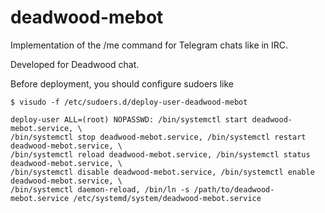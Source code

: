 # deadwood-mebot
Implementation of the /me command for Telegram chats like in IRC.

Developed for Deadwood chat.

Before deployment, you should configure sudoers like
```commandline
$ visudo -f /etc/sudoers.d/deploy-user-deadwood-mebot

deploy-user ALL=(root) NOPASSWD: /bin/systemctl start deadwood-mebot.service, \
/bin/systemctl stop deadwood-mebot.service, /bin/systemctl restart deadwood-mebot.service, \
/bin/systemctl reload deadwood-mebot.service, /bin/systemctl status deadwood-mebot.service, \
/bin/systemctl disable deadwood-mebot.service, /bin/systemctl enable deadwood-mebot.service, \
/bin/systemctl daemon-reload, /bin/ln -s /path/to/deadwood-mebot.service /etc/systemd/system/deadwood-mebot.service
```
